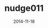---
title: nudge011
articlename: Using Default Options Within the Electronic Health Record to Increase the Prescribing of Generic-Equivalent Medications - A Quasi-experimental Study
topic: Nudges
date: 2014-11-18
authors: Mitesh S. Patel, MD, MBA, MS; Susan Day, MD, MPH; Dylan S. Small, PhD; John T. Howell III, MD; Gillian L. Lautenbach, MD; Eliot H. Nierman, MD; Kevin G. Volpp, MD, PhD
source: 'https://annals.org/aim/fullarticle/1935742/using-default-options-within-electronic-health-record-increase-prescribing-generic'
journal: AIM
spotlight: false
image: 
summary: 
---